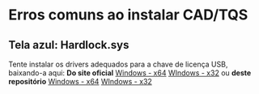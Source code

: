 # Erros comuns ao instalar CAD/TQS

## Tela azul: Hardlock.sys

Tente instalar os drivers adequados para a chave de licença USB, baixando-a aqui:
**Do site oficial**
[Windows - x64](https://www.ssl.com/wp-content/uploads/2018/03/SafeNetAuthenticationClient-x64-10.3.zip)
[WIndows - x32](https://www.ssl.com/wp-content/uploads/2018/03/SafeNetAuthenticationClient-x32-10.3.zip)
ou **deste repositório**
[Windows - x64](https://github.com/authentyAE/tutoriais/raw/main/tqs_installer/SafeNetAuthenticationClient-x32-10.3.zip)
[WIndows - x32](https://github.com/authentyAE/tutoriais/raw/main/tqs_installer/SafeNetAuthenticationClient-x64-10.3.zip)

